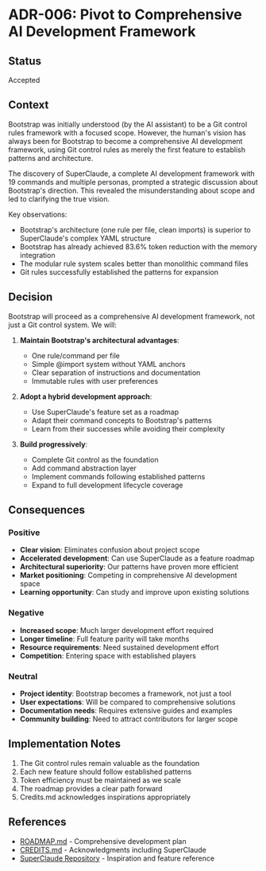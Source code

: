# ADR-006: Pivot to Comprehensive AI Development Framework

## Status
Accepted

## Context

Bootstrap was initially understood (by the AI assistant) to be a Git control rules framework with a focused scope. However, the human's vision has always been for Bootstrap to become a comprehensive AI development framework, using Git control rules as merely the first feature to establish patterns and architecture.

The discovery of SuperClaude, a complete AI development framework with 19 commands and multiple personas, prompted a strategic discussion about Bootstrap's direction. This revealed the misunderstanding about scope and led to clarifying the true vision.

Key observations:
- Bootstrap's architecture (one rule per file, clean imports) is superior to SuperClaude's complex YAML structure
- Bootstrap has already achieved 83.6% token reduction with the memory integration
- The modular rule system scales better than monolithic command files
- Git rules successfully established the patterns for expansion

## Decision

Bootstrap will proceed as a comprehensive AI development framework, not just a Git control system. We will:

1. **Maintain Bootstrap's architectural advantages**:
   - One rule/command per file
   - Simple @import system without YAML anchors
   - Clear separation of instructions and documentation
   - Immutable rules with user preferences

2. **Adopt a hybrid development approach**:
   - Use SuperClaude's feature set as a roadmap
   - Adapt their command concepts to Bootstrap's patterns
   - Learn from their successes while avoiding their complexity

3. **Build progressively**:
   - Complete Git control as the foundation
   - Add command abstraction layer
   - Implement commands following established patterns
   - Expand to full development lifecycle coverage

## Consequences

### Positive
- **Clear vision**: Eliminates confusion about project scope
- **Accelerated development**: Can use SuperClaude as a feature roadmap
- **Architectural superiority**: Our patterns have proven more efficient
- **Market positioning**: Competing in comprehensive AI development space
- **Learning opportunity**: Can study and improve upon existing solutions

### Negative
- **Increased scope**: Much larger development effort required
- **Longer timeline**: Full feature parity will take months
- **Resource requirements**: Need sustained development effort
- **Competition**: Entering space with established players

### Neutral
- **Project identity**: Bootstrap becomes a framework, not just a tool
- **User expectations**: Will be compared to comprehensive solutions
- **Documentation needs**: Requires extensive guides and examples
- **Community building**: Need to attract contributors for larger scope

## Implementation Notes

1. The Git control rules remain valuable as the foundation
2. Each new feature should follow established patterns
3. Token efficiency must be maintained as we scale
4. The roadmap provides a clear path forward
5. Credits.md acknowledges inspirations appropriately

## References

- [ROADMAP.md](../../ROADMAP.md) - Comprehensive development plan
- [CREDITS.md](../../CREDITS.md) - Acknowledgments including SuperClaude
- [SuperClaude Repository](https://github.com/NomenAK/SuperClaude) - Inspiration and feature reference